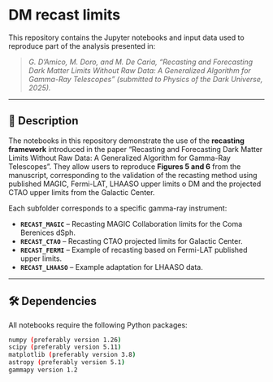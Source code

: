 # DM recast limits

This repository contains the Jupyter notebooks and input data used to reproduce part of the analysis presented in:

> *G. D’Amico, M. Doro, and M. De Caria, “Recasting and Forecasting Dark Matter Limits Without Raw Data: A Generalized Algorithm for Gamma-Ray Telescopes” (submitted to Physics of the Dark Universe, 2025).*

---

## 📘 Description

The notebooks in this repository demonstrate the use of the **recasting framework** introduced in the paper “Recasting and Forecasting Dark Matter Limits Without Raw Data: A Generalized Algorithm for Gamma-Ray Telescopes”.
They allow users to reproduce **Figures 5 and 6** from the manuscript, corresponding to the validation of the recasting method using published MAGIC, Fermi-LAT, LHAASO upper limits o DM and the projected CTAO upper limits from the Galactic Center.

Each subfolder corresponds to a specific gamma-ray instrument:
- **`RECAST_MAGIC`** – Recasting MAGIC Collaboration limits for the Coma Berenices dSph.  
- **`RECAST_CTAO`** – Recasting CTAO projected limits for Galactic Center.  
- **`RECAST_FERMI`** – Example of recasting based on Fermi-LAT published upper limits.  
- **`RECAST_LHAASO`** – Example adaptation for LHAASO data.

---


## 🛠️ Dependencies

All notebooks require the following Python packages:

```bash
numpy (preferably version 1.26)
scipy (preferably version 5.11)
matplotlib (preferably version 3.8)
astropy (preferably version 5.1)
gammapy version 1.2



